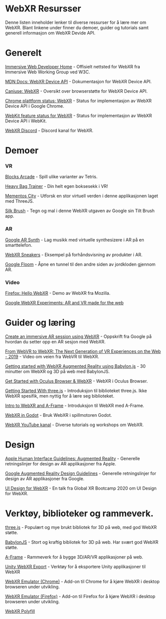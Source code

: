 # WebXR Resursser

Denne listen inneholder lenker til diverse ressurser for å lære mer om WebXR. Blant linkene under finner du demoer, guider og tutorials samt generell informasjon om WebXR Devide API.

# Generelt

[Immersive Web Developer Home](https://immersiveweb.dev/) - Offisielt nettsted for WebXR fra Immersive Web Working Group ved W3C.

[MDN Docs: WebXR Device API](https://developer.mozilla.org/en-US/docs/Web/API/WebXR_Device_API) - Dokumentasjon for WebXR Device API.

[Caniuse: WebXR](https://caniuse.com/?search=webxr) - Oversikt over browserstøtte for WebXR Device API.

[Chrome plattform status: WebXR](https://www.chromestatus.com/feature/5680169905815552) - Status for implementasjon av WebXR Device API i Google Chrome.

[WebKit feature status for WebXR](https://webkit.org/status/#specification-webxr) - Status for implementasjon av WebXR Device API i WebKit.

[WebXR Discord](https://discord.gg/Jt5tfaM) - Discord kanal for WebXR.

# Demoer

### VR

[Blocks Arcade](https://blocksarcade.xyz/) - Spill ulike varianter av Tetris.

[Heavy Bag Trainer](https://davehill00.github.io/box/dist/) - Din helt egen boksesekk i VR!

[Mementos City](https://mementos.city) - Utforsk en stor virtuell verden i denne applikasjonen laget med ThreeJS. 

[Silk Brush](https://msub2.github.io/silk-brush/) - Tegn og mal i denne WebXR utgaven av Google sin Tilt Brush app. 

### AR

[Google AR Synth](https://artsexperiments.withgoogle.com/ar-synth/ ) - Lag musikk med virtuelle synthesizere i AR på en smarttelefon.

[WebXR Sneakers](https://webxr-sneakers.lusion.co/product/10) - Eksempel på forhåndsvisning av produkter i AR.

[Google Floom](https://floom.withgoogle.com/) - Åpne en tunnel til den andre siden av jordkloden gjennom AR.

### Video 

[Firefox: Hello WebXR](https://www.youtube.com/watch?v=uXBDogyGXTQ) - Demo av WebXR fra Mozilla.

[Google WebXR Experiments: AR and VR made for the web](https://www.youtube.com/watch?v=ttDyimAk88Y)


# Guider og læring

[Create an immersive AR session using WebXR](https://developers.google.com/ar/develop/webxr/hello-webxr) - Oppskrift fra Google på hvordan du setter opp en AR sesjon med WebXR.

[From WebVR to WebXR: The Next Generation of VR Experiences on the Web - 2019](https://www.youtube.com/watch?v=b0KglUkvEak) - Video om veien fra WebVR til WebXR.

[Getting started with WebXR Augmented Reality using Babylon.js](https://www.youtube.com/watch?v=RaB_Uyqx6Q4&t=2s) - 30 minutter om WebXR og 3D på web med BabylonJS.

[Get Started with Oculus Browser & WebXR](https://developer.oculus.com/webxr/) - WebXR i Oculus Browser.

[Getting Started With three.js](https://www.youtube.com/watch?v=8jP4xpga6yY) - Introduksjon til biblioteket three.js. Ikke WebXR spesifik, men nyttig for å lære seg biblioteket.

[Intro to WebXR and A-Frame](https://www.youtube.com/watch?v=AoFEZKg2Z-Y&list=PL8bmgwX9eBPGGOCQbGPw9VKWQfYyGZNPr) - Introduksjon til WebXR med A-Frame.

[WebXR in Godot](https://www.youtube.com/watch?v=UMKvSxUpsHA) - Bruk WebXR i spillmotoren Godot. 

[WebXR YouTube kanal](https://www.youtube.com/channel/UCNzjXKJVyqYVyPY8rGKwFtQ?view_as=subscriber) - Diverse tutorials og workshops om WebXR.

# Design

[Apple Human Interface Guidelines: Augmented Reality](https://developer.apple.com/design/human-interface-guidelines/ios/system-capabilities/augmented-reality/) - Generelle retningslinjer for design av AR applikasjoner fra Apple.

[Google Augmented Reality Design Guidelines](https://developers.google.com/ar/design) - Generelle retningslinjer for design av AR applikasjoner fra Google.

[UI Design for WebXR](https://www.youtube.com/watch?v=rzNm_XL4j7w) - En talk fra Global XR Bootcamp 2020 om UI Design for WebXR.

# Verktøy, biblioteker og rammeverk.

[three.js](https://threejs.org) - Populært og mye brukt bibliotek for 3D på web, med god WebXR støtte.

[BabylonJS](https://www.babylonjs.com/) - Stort og kraftig bibliotek for 3D på web. Har svært god WebXR støtte.

[A-Frame](https://aframe.io/) - Rammeverk for å bygge 3D/AR/VR applikasjoner på web. 

[Unity WebXR Export](https://github.com/De-Panther/unity-webxr-export) - Verktøy for å eksportere Unity applikasjoner til WebXR

[WebXR Emulator (Chrome)](https://chrome.google.com/webstore/detail/webxr-api-emulator/mjddjgeghkdijejnciaefnkjmkafnnje) - Add-on til Chrome for å kjøre WebXR i desktop browseren under utvikling.

[WebXR Emulator (Firefox)](https://addons.mozilla.org/nb-NO/firefox/addon/webxr-api-emulator/) - Add-on til Firefox for å kjøre WebXR i desktop browseren under utvikling.

[WebXR Polyfill](https://github.com/immersive-web/webxr-polyfill)
